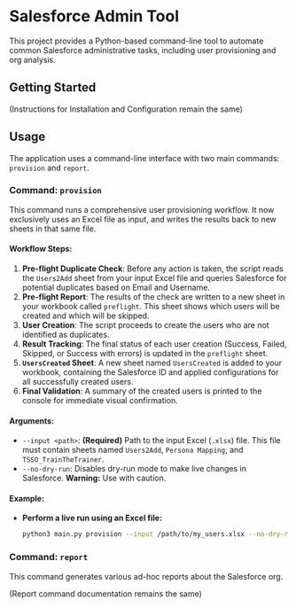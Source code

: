# Salesforce Admin Tool

This project provides a Python-based command-line tool to automate common Salesforce administrative tasks, including user provisioning and org analysis.

## Getting Started

(Instructions for Installation and Configuration remain the same)

## Usage

The application uses a command-line interface with two main commands: `provision` and `report`.

### Command: `provision`

This command runs a comprehensive user provisioning workflow. It now exclusively uses an Excel file as input, and writes the results back to new sheets in that same file.

#### Workflow Steps:
1.  **Pre-flight Duplicate Check**: Before any action is taken, the script reads the `Users2Add` sheet from your input Excel file and queries Salesforce for potential duplicates based on Email and Username.
2.  **Pre-flight Report**: The results of the check are written to a new sheet in your workbook called `preflight`. This sheet shows which users will be created and which will be skipped.
3.  **User Creation**: The script proceeds to create the users who are not identified as duplicates.
4.  **Result Tracking**: The final status of each user creation (Success, Failed, Skipped, or Success with errors) is updated in the `preflight` sheet.
5.  **`UsersCreated` Sheet**: A new sheet named `UsersCreated` is added to your workbook, containing the Salesforce ID and applied configurations for all successfully created users.
6.  **Final Validation**: A summary of the created users is printed to the console for immediate visual confirmation.

#### Arguments:
*   `--input <path>`: **(Required)** Path to the input Excel (`.xlsx`) file. This file must contain sheets named `Users2Add`, `Persona Mapping`, and `TSSO_TrainTheTrainer`.
*   `--no-dry-run`: Disables dry-run mode to make live changes in Salesforce. **Warning:** Use with caution.

#### Example:

*   **Perform a live run using an Excel file:**
    ```bash
    python3 main.py provision --input /path/to/my_users.xlsx --no-dry-run
    ```

### Command: `report`

This command generates various ad-hoc reports about the Salesforce org.

(Report command documentation remains the same)
